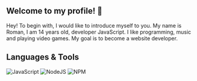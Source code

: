 ## Welcome to my profile! 👋
<a> Hey! To begin with, I would like to introduce myself to you. My name is Roman, I am 14 years old, developer JavaScript. I like programming, music and playing video games. My goal is to become a website developer. </a>
## Languages & Tools
![JavaScript](https://shields.io/badge/-JavaScript-ecb22f?style=flat-square&logo=javascript&logoColor=ffffff&logoWidth=40)
![NodeJS](https://shields.io/badge/-NodeJS-448543?style=flat-square&logo=node.js&logoColor=ffffff)
![NPM](https://shields.io/badge/-NPM-ca3a3a?style=flat-square&logo=npm&logoColor=ffffff)
